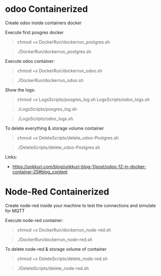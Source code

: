 # odoo Containerized
Create odoo inside containers docker

Execute first posgres docker
>chmod +x DockerRun/dockerrun_postgres.sh

>./DockerRun/dockerrun_postgres.sh

Execute odoo container:
>chmod +x DockerRun/dockerrun_odoo.sh

>./DockerRun/dockerrun_odoo.sh

Show the logs:
>chmod +x LogsScripts/posgres_log.sh LogsScripts/odoo_logs.sh

>./LogsScripts/posgres_log.sh

>./LogsScripts/odoo_logs.sh

To delete everything & storage volume container
>chmod +x DeleteScripts/delete_odoo-Postgres.sh

>./DeleteScripts/delete_odoo-Postgres.sh

Links:
- https://unkkuri.com/blog/unkkuri-blog-1/post/odoo-12-in-docker-container-25#blog_content

# Node-Red Containerized

Create node-red inside your machine to test the connections and simulate for MQTT

Execute node-red container:
>chmod +x DockerRun/dockerrun_node-red.sh

>./DockerRun/dockerrun_node-red.sh

To delete node-red & storage volume of container
>chmod +x DeleteScripts/delete_node-red.sh

>./DeleteScripts/delete_node-red.sh